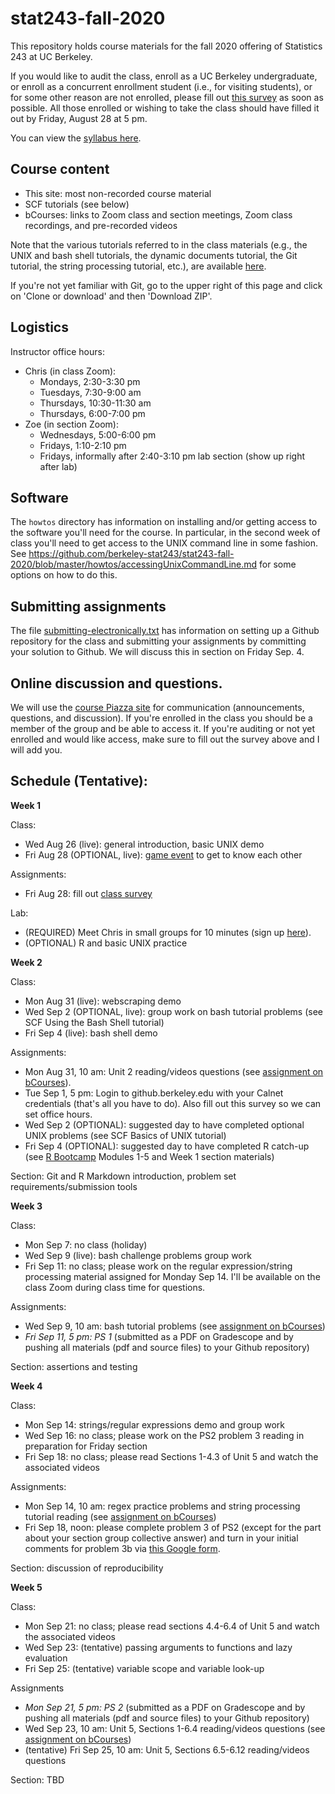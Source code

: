 # stat243-fall-2020
This repository holds course materials for the fall 2020 offering of Statistics 243 at UC Berkeley.

If you would like to audit the class, enroll as a UC Berkeley undergraduate, or enroll as a concurrent enrollment student (i.e., for visiting students), or for some other reason are not enrolled, please fill out [this survey](https://forms.gle/j5KP7TwGgHGYQZHt8) as soon as possible. All those enrolled or wishing to take the class should have filled it out by Friday, August 28 at 5 pm.

You can view the [syllabus here](https://github.com/berkeley-stat243/stat243-fall-2020/blob/master/syllabus.pdf).

## Course content

 - This site: most non-recorded course material
 - SCF tutorials (see below)
 - bCourses: links to Zoom class and section meetings, Zoom class recordings, and pre-recorded videos

Note that the various tutorials referred to in the class materials (e.g., the UNIX and bash shell tutorials, the dynamic documents tutorial, the Git tutorial, the string processing tutorial, etc.), are available [here](http://statistics.berkeley.edu/computing/training/tutorials).

If you're not yet familiar with Git, go to the upper right of this page and click on 'Clone or download' and then 'Download ZIP'.

## Logistics

Instructor office hours:

  - Chris (in class Zoom): 
     - Mondays, 2:30-3:30 pm
     - Tuesdays, 7:30-9:00 am
     - Thursdays, 10:30-11:30 am
     - Thursdays, 6:00-7:00 pm
  - Zoe (in section Zoom): 
     - Wednesdays, 5:00-6:00 pm
     - Fridays, 1:10-2:10 pm
     - Fridays, informally after 2:40-3:10 pm lab section (show up right after lab)

## Software

The `howtos` directory has information on installing and/or getting access to the software you'll need for the course. In particular, in the second week of class you'll need to get access to the UNIX command line in some fashion. See https://github.com/berkeley-stat243/stat243-fall-2020/blob/master/howtos/accessingUnixCommandLine.md for some options on how to do this. 

## Submitting assignments

The file [submitting-electronically.txt](./howtos/submitting-electronically.txt) has information on setting up a Github repository for the class and submitting your assignments by committing your solution to Github. We will discuss this in section on Friday Sep. 4.

## Online discussion and questions.

We will use the [course Piazza site](https://piazza.com/berkeley/fall2020/stat243) for communication (announcements, questions, and discussion). If you're enrolled in the class you should be a member of the group and be able to access it. If you're auditing or not yet enrolled and would like access, make sure to fill out the survey above and I will add you. 

## Schedule (Tentative):

**Week 1**

Class:
 - Wed Aug 26 (live): general introduction, basic UNIX demo
 - Fri Aug 28 (OPTIONAL, live): [game event](./units/class2-taboo-game.md) to get to know each other

Assignments:
 - Fri Aug 28: fill out [class survey](https://forms.gle/ZPvuDmQSw4YoRGVJ9)

Lab:
 - (REQUIRED) Meet Chris in small groups for 10 minutes (sign up [here](https://calendar.google.com/calendar/selfsched?sstoken=UU9PYnFKdFk4YUhhfGRlZmF1bHR8NDJmMzM4MDc1YjM1NjliNzNkYzExOWFhMzljZGY3ODU)).
 - (OPTIONAL) R and basic UNIX practice

**Week 2**

Class:
 - Mon Aug 31 (live): webscraping demo
 - Wed Sep 2 (OPTIONAL, live): group work on bash tutorial problems (see SCF Using the Bash Shell tutorial)
 - Fri Sep 4 (live): bash shell demo

Assignments:
 - Mon Aug 31, 10 am: Unit 2 reading/videos questions (see [assignment on bCourses](https://bcourses.berkeley.edu/courses/1497598/assignments/8151392)).
 - Tue Sep 1, 5 pm: Login to github.berkeley.edu with your Calnet credentials (that's all you have to do). Also fill out this survey so we can set office hours.
 - Wed Sep 2 (OPTIONAL): suggested day to have completed optional UNIX problems (see SCF Basics of UNIX tutorial)
 - Fri Sep 4 (OPTIONAL): suggested day to have completed R catch-up (see [R Bootcamp](https://github.com/berkeley-scf/r-bootcamp-fall-2020) Modules 1-5 and Week 1 section materials)

Section: Git and R Markdown introduction, problem set requirements/submission tools

**Week 3**

Class:
 - Mon Sep 7: no class (holiday)
 - Wed Sep 9 (live): bash challenge problems group work
 - Fri Sep 11: no class; please work on the regular expression/string processing material assigned for Monday Sep 14. I'll be available on the class Zoom during class time for questions.

Assignments:
 - Wed Sep 9, 10 am: bash tutorial problems (see [assignment on bCourses](https://bcourses.berkeley.edu/courses/1497598/assignments/8157938))
 - *Fri Sep 11, 5 pm: PS 1* (submitted as a PDF on Gradescope and by pushing all materials (pdf and source files) to your Github repository)

Section: assertions and testing

**Week 4**

Class:
 - Mon Sep 14: strings/regular expressions demo and group work
 - Wed Sep 16: no class; please work on the PS2 problem 3 reading in preparation for Friday section
 - Fri Sep 18: no class; please read Sections 1-4.3 of Unit 5 and watch the associated videos

Assignments:
 - Mon Sep 14, 10 am: regex practice problems and string processing tutorial reading (see [assignment on bCourses](https://bcourses.berkeley.edu/courses/1497598/assignments/8162505))
 - Fri Sep 18, noon: please complete problem 3 of PS2 (except for the part about your section group collective answer) and turn in your initial comments for problem 3b via [this Google form](https://forms.gle/KUmWhv768FUa5uZe9).

Section: discussion of reproducibility

**Week 5**

Class:
 - Mon Sep 21: no class; please read sections 4.4-6.4 of Unit 5 and watch the associated videos
 - Wed Sep 23: (tentative) passing arguments to functions and lazy evaluation
 - Fri Sep 25: (tentative) variable scope and variable look-up

Assignments
 - *Mon Sep 21, 5 pm: PS 2* (submitted as a PDF on Gradescope and by pushing all materials (pdf and source files) to your Github repository)
 - Wed Sep 23, 10 am: Unit 5, Sections 1-6.4 reading/videos questions (see [assignment on bCourses](https://bcourses.berkeley.edu/courses/1497598/assignments/8166320))
 - (tentative) Fri Sep 25, 10 am: Unit 5, Sections 6.5-6.12 reading/videos questions

Section: TBD
